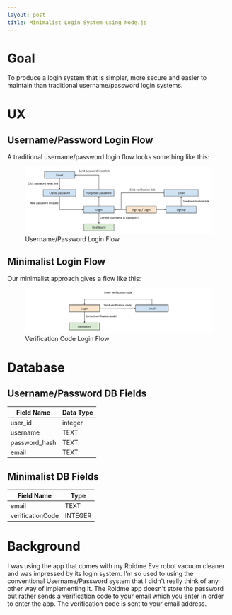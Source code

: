 ```yaml
---
layout: post
title: Minimalist Login System using Node.js
---
```

# Goal

To produce a login system that is simpler, more secure and easier to maintain than traditional username/password login systems.

# UX

## Username/Password Login Flow

A traditional username/password login flow looks something like this:

<figure>
  <img src="/image/blog/2023-03-23-minimalist-login-system/username-password-login-flow.svg" alt="Username/Password Login Flow"/>
  <figcaption>Username/Password Login Flow</figcaption>
</figure>

## Minimalist Login Flow

Our minimalist approach gives a flow like this:

<figure>
  <img src="/image/blog/2023-03-23-minimalist-login-system/verification-code-login-flow.svg" alt="Verification Code Login Flow"/>
  <figcaption>Verification Code Login Flow</figcaption>
</figure>

# Database

## Username/Password DB Fields

| Field Name | Data Type |
|---|---|
| user_id | integer |
| username | TEXT |
| password_hash | TEXT |
| email | TEXT |

## Minimalist DB Fields

| Field Name                | Type    |
|---------------------------|---------|
| email                     | TEXT    |
| verificationCode          | INTEGER |

# Background

I was using the app that comes with my Roidme Eve robot vacuum cleaner and was impressed by its login system. I'm so used to using the conventional Username/Password system that I didn't really think of any other way of implementing it. The Roidme app doesn't store the password but rather sends a verification code to your email which you enter in order to enter the app. The verification code is sent to your email address.
